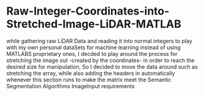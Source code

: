 # Raw-Integer-Coordinates-into-Stretched-Image-LiDAR-MATLAB
while gathering raw LiDAR Data and reading it into normal integers to play with my own personal dataSets for machine learning instead of using MATLABS proprietary ones, I decded to play around the process for stretching the image out -created by the coordinates- in order to reach the desired size for manipulation, So I decided to move the data around such as stretching the array, while also adding the headers in automatically whenever this section runs to make the matrix meet the Semantic Segmentation Algorithms ImageInput requirements
